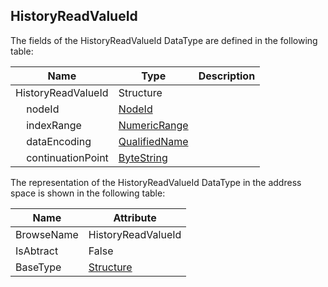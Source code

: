 <!-- datatype -->
## HistoryReadValueId
<!-- end of description -->
The fields of the HistoryReadValueId DataType are defined in the following table:  

|Name|Type|Description|
|---|---|---|
|HistoryReadValueId|Structure||
|&nbsp;&nbsp;&nbsp;&nbsp;nodeId|[NodeId](../../../Part3/DataTypes/NodeId/readme.md)||
|&nbsp;&nbsp;&nbsp;&nbsp;indexRange|[NumericRange](../../../Part4/DataTypes/NumericRange/readme.md)||
|&nbsp;&nbsp;&nbsp;&nbsp;dataEncoding|[QualifiedName](../../../Part3/DataTypes/QualifiedName/readme.md)||
|&nbsp;&nbsp;&nbsp;&nbsp;continuationPoint|[ByteString](../../../Part3/DataTypes/ByteString/readme.md)||

The representation of the HistoryReadValueId DataType in the address space is shown in the following table:  

|Name|Attribute|
|---|---|
|BrowseName|HistoryReadValueId|
|IsAbtract|False|
|BaseType|[Structure](../../../Part3/DataTypes/Structure/readme.md)|

